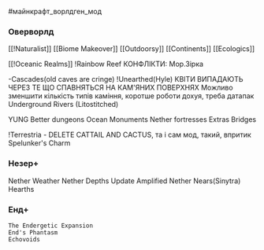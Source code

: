 #майнкрафт_ворлдген_мод 
### Оверворлд

[[!Naturalist]]
[[Biome Makeover]]
[[Outdoorsy]]
[[Continents]]
[[Ecologics]]

[[!Oceanic Realms]]
!Rainbow Reef КОНФЛІКТИ: Мор.Зірка

-Cascades(old caves are cringe)
!Unearthed(Hyle) КВІТИ ВИПАДАЮТЬ ЧЕРЕЗ ТЕ ЩО СПАВНЯТЬСЯ НА КАМ'ЯНИХ ПОВЕРХНЯХ
Можливо зменшити кількість типів каміння, коротше роботи дохуя, треба датапак
Underground Rivers (Litostitched)

YUNG
	Better dungeons
	Ocean Monuments
	Nether fortresses
	Extras
	Bridges

!Terrestria - DELETE CATTAIL AND CACTUS, та і сам мод, такий, впритик
Spelunker's Charm
### Незер+
Nether Weather
Nether Depths Update
Amplified Nether
Nears(Sinytra)
Hearths


### Енд+
	The Endergetic Expansion
	End's Phantasm
	Echovoids